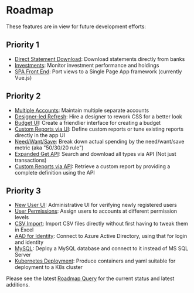 # Roadmap

These features are in view for future development efforts:

## Priority 1

* [Direct Statement Download](https://dev.azure.com/jcoliz/YoFi/_workitems/edit/931): Download statements directly from banks
* [Investments](https://dev.azure.com/jcoliz/YoFi/_workitems/edit/1295): Monitor investment performance and holdings
* [SPA Front End](https://dev.azure.com/jcoliz/YoFi/_workitems/edit/1436): Port views to a Single Page App framework (currently Vue.js)

## Priority 2

* [Multiple Accounts](https://dev.azure.com/jcoliz/YoFi/_workitems/edit/903): Maintain multiple separate accounts
* [Designer-led Refresh](https://dev.azure.com/jcoliz/YoFi/_workitems/edit/1121): Hire a designer to rework CSS for a better look
* [Budget UI](https://dev.azure.com/jcoliz/YoFi/_workitems/edit/1159): Create a friendlier interface for creating a budget
* [Custom Reports via UI](https://dev.azure.com/jcoliz/YoFi/_workitems/edit/1036): Define custom reports or tune existing reports directly in the app UI
* [Need/Want/Save](https://dev.azure.com/jcoliz/YoFi/_workitems/edit/1115): Break down actual spending by the need/want/save metric (aka "50/30/20 rule")
* [Expanded Get API](https://dev.azure.com/jcoliz/YoFi/_workitems/edit/1182): Search and download all types via API (Not just transactions)
* [Custom Reports via API](https://dev.azure.com/jcoliz/YoFi/_workitems/edit/1181): Retrieve a custom report by providing a complete definition using the API

## Priority 3

* [New User UI](https://dev.azure.com/jcoliz/YoFi/_workitems/edit/1148): Administrative UI for verifying newly registered users
* [User Permissions](https://dev.azure.com/jcoliz/YoFi/_workitems/edit/904): Assign users to accounts at different permission levels
* [CSV Import](https://dev.azure.com/jcoliz/YoFi/_workitems/edit/1104): Import CSV files directly without first having to tweak them in Excel
* [AAD for Identity](https://dev.azure.com/jcoliz/YoFi/_workitems/edit/878): Connect to Azure Active Directory, using that for login and identity
* [MySQL](https://dev.azure.com/jcoliz/YoFi/_workitems/edit/1034): Deploy a MySQL database and connect to it instead of MS SQL Server
* [Kubernetes Deployment](https://dev.azure.com/jcoliz/YoFi/_workitems/edit/1030): Produce containers and yaml suitable for deployment to a K8s cluster

Please see the latest [Roadmap Query](https://dev.azure.com/jcoliz/YoFi/_queries/query/886a7fa2-44d5-41d8-91ea-16c140645f20/) for the current status and latest additions. 

